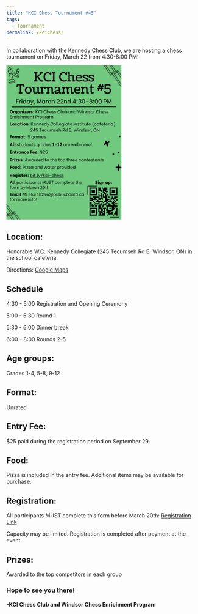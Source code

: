 ```yaml
---
title: "KCI Chess Tournament #45"
tags:
  - Tournament
permalink: /kcichess/
---
```


In collaboration with the Kennedy Chess Club, we are hosting a chess tournament on Friday, March 22 from 4:30-8:00 PM!

<img src="/assets/images/KCIChessTournament5.png" alt="Tournament Flyer" height = "60%" width = "60%">

<h2>Location:</h2> Honorable W.C. Kennedy Collegiate (245 Tecumseh Rd E. Windsor, ON) in the school cafeteria

Directions: <a href = "https://goo.gl/maps/oAJVBFd2Ff1kFFut6">Google Maps </a>

<h2>Schedule</h2>

4:30 - 5:00                          Registration and Opening Ceremony

5:00 - 5:30                          Round 1

5:30 - 6:00                          Dinner break

6:00 - 8:00                          Rounds 2-5

<h2>Age groups: </h2> Grades 1-4, 5-8, 9-12

<h2>Format:</h2> Unrated

<h2>Entry Fee:</h2> $25 paid during the registration period on September 29.

<h2>Food:</h2> Pizza is included in the entry fee. Additional items may be available for purchase. 

<h2>Registration:</h2> All participants MUST complete this form before March 20th: <a href = "https://bit.ly/kci-chess">Registration Link</a>

Capacity may be limited. Registration is completed after payment at the event.

<h2>Prizes:</h2> Awarded to the top competitors in each group
 
<h3>Hope to see you there!</h3>
 
<h4>-KCI Chess Club and Windsor Chess Enrichment Program</h4>